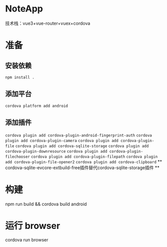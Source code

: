 # NoteApp
技术栈：vue3+vue-router+vuex+cordova

# 准备
## 安装依赖
  `npm install .`

## 添加平台
  `cordova platform add android`







## 添加插件
  `cordova plugin add cordova-plugin-android-fingerprint-auth`
  `cordova plugin add cordova-plugin-camera`
  `cordova plugin add cordova-plugin-file`
  `cordova plugin add cordova-sqlite-storage`
  `cordova plugin add cordova-plugin-downresource`
  `cordova plugin add cordova-plugin-filechooser`
  `cordova plugin add cordova-plugin-filepath`
  `cordova plugin add cordova-plugin-file-opener2`
  `cordova plugin add cordova-clipboard`
  ** cordova-sqlite-evcore-extbuild-free插件替代cordova-sqlite-storage插件 **

# 构建
npm run build && cordova build android
# 运行 browser
cordova run browser
